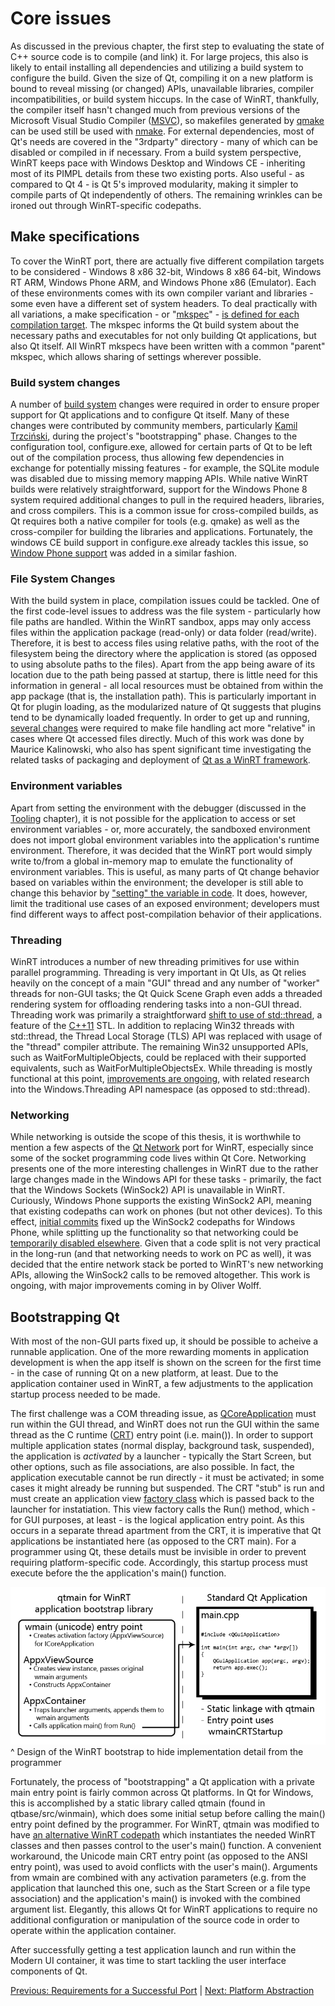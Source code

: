 # Core issues

As discussed in the previous chapter, the first step to evaluating the state of C++ source code is to compile (and link) it. For large projecs, this also is likely to entail installing all dependencies and utilizing a build system to configure the build. Given the size of Qt, compiling it on a new platform is bound to reveal missing (or changed) APIs, unavailable libraries, compiler incompatibilities, or build system hiccups. In the case of WinRT, thankfully, the compiler itself hasn't changed much from previous versions of the Microsoft Visual Studio Compiler ([MSVC](/appendix/terms.md#msvc)), so makefiles generated by [qmake](/appendix/terms.md#qmake) can be used still be used with [nmake](/appendix/terms.md#nmake). For external dependencies, most of Qt's needs are covered in the "3rdparty" directory - many of which can be disabled or compiled in if necessary. From a build system perspective, WinRT keeps pace with Windows Desktop and Windows CE - inheriting most of its PIMPL details from these two existing ports. Also useful - as compared to Qt 4 - is Qt 5's improved modularity, making it simpler to compile parts of Qt independently of others. The remaining wrinkles can be ironed out through WinRT-specific codepaths.

## Make specifications
To cover the WinRT port, there are actually five different compilation targets to be considered - Windows 8 x86 32-bit, Windows 8 x86 64-bit, Windows RT ARM, Windows Phone ARM, and Windows Phone x86 (Emulator). Each of these environments comes with its own compiler variant and libraries - some even have a different set of system headers. To deal practically with all variations, a make specification - or "[mkspec](/appendix/terms.md#mkspec)" - [is defined for each compilation target](/appendix/gerrit.md#make-specification). The mkspec informs the Qt build system about the necessary paths and executables for not only building Qt applications, but also Qt itself. All WinRT mkspecs have been written with a common "parent" mkspec, which allows sharing of settings wherever possible.

### Build system changes
A number of [build system](/appendix/gerrit.md#build-system) changes were required in order to ensure proper support for Qt applications and to configure Qt itself. Many of these changes were contributed by community members, particularly [Kamil Trzciński](/appendix/references.md#ayufan-qt-5-and-winrt), during the project's "bootstrapping" phase. Changes to the configuration tool, configure.exe, allowed for certain parts of Qt to be left out of the compilation process, thus allowing few dependencies in exchange for potentially missing features - for example, the SQLite module was disabled due to missing memory mapping APIs. While native WinRT builds were relatively straightforward, support for the Windows Phone 8 system required additional changes to pull in the required headers, libraries, and cross compilers. This is a common issue for cross-compiled builds, as Qt requires both a native compiler for tools (e.g. qmake) as well as the cross-compiler for building the libraries and applications. Fortunately, the windows CE build support in configure.exe already tackles this issue, so [Window Phone support](/appendix/gerrit.md#windows-phone-build-system) was added in a similar fashion.

### File System Changes
With the build system in place, compilation issues could be tackled. One of the first code-level issues to address was the file system - particularly how file paths are handled. Within the WinRT sandbox, apps may only access files within the application package (read-only) or data folder (read/write). Therefore, it is best to access files using relative paths, with the root of the filesystem being the directory where the application is stored (as opposed to using absolute paths to the files). Apart from the app being aware of its location due to the path being passed at startup, there is little need for this information in general - all local resources must be obtained from within the app package (that is, the installation path). This is particularly important in Qt for plugin loading, as the modularized nature of Qt suggests that plugins tend to be dynamically loaded frequently. In order to get up and running, [several changes](/appendix/gerrit.md#file-handling) were required to make file handling act more "relative" in cases where Qt accessed files directly. Much of this work was done by Maurice Kalinowski, who also has spent significant time investigating the related tasks of packaging and deployment of [Qt as a WinRT framework](/appendix/references.md#wqt-winrt-framework).

### Environment variables
Apart from setting the environment with the debugger (discussed in the [Tooling](tooling.md) chapter), it is not possible for the application to access or set environment variables - or, more accurately, the sandboxed environment does not import global environment variables into the application's runtime environment. Therefore, it was decided that the WinRT port would simply write to/from a global in-memory map to emulate the functionality of environment variables. This is useful, as many parts of Qt change behavior based on variables within the environment; the developer is still able to change this behavior by ["setting" the variable in code](/appendix/gerrit.md#base-system). It does, however, limit the traditional use cases of an exposed environment; developers must find different ways to affect post-compilation behavior of their applications.

### Threading
WinRT introduces a number of new threading primitives for use within parallel programming. Threading is very important in Qt UIs, as Qt relies heavily on the concept of a main "GUI" thread and any number of "worker" threads for non-GUI tasks; the Qt Quick Scene Graph even adds a threaded rendering system for offloading rendering tasks into a non-GUI thread. Threading work was primarily a straightforward [shift to use of std::thread](/appendix/gerrit.md#base-system), a feature of the [C++11](/appendix/terms.md#c11) STL. In addition to replacing Win32 threads with std::thread, the Thread Local Storage (TLS) API was replaced with usage of the "thread" compiler attribute. The remaining Win32 unsupported APIs, such as WaitForMultipleObjects, could be replaced with their supported equivalents, such as WaitForMultipleObjectsEx. While threading is mostly functional at this point, [improvements are ongoing](/appendix/gerrit.md#threading), with related research into the Windows.Threading API namespace (as opposed to std::thread).

### Networking
While networking is outside the scope of this thesis, it is worthwhile to mention a few aspects of the [Qt Network](/appendix/terms.md#qt-network) port for WinRT, especially since some of the socket programming code lives within Qt Core. Networking presents one of the more interesting challenges in WinRT due to the rather large changes made in the Windows API for these tasks - primarily, the fact that the Windows Sockets (WinSock2) API is unavailable in WinRT. Curiously, Windows Phone supports the existing WinSock2 API, meaning that existing codepaths can work on phones (but not other devices). To this effect, [initial commits](/appendix/gerrit.md#networking) fixed up the WinSock2 codepaths for Windows Phone, while splitting up the functionality so that networking could be [temporarily disabled elsewhere](/appendix/gerrit.md#event-system). Given that a code split is not very practical in the long-run (and that networking needs to work on PC as well), it was decided that the entire network stack be ported to WinRT's new networking APIs, allowing the WinSock2 calls to be removed altogether. This work is ongoing, with major improvements coming in by Oliver Wolff.

## Bootstrapping Qt
With most of the non-GUI parts fixed up, it should be possible to acheive a runnable application. One of the more rewarding moments in application development is when the app itself is shown on the screen for the first time - in the case of running Qt on a new platform, at least. Due to the application container used in WinRT, a few adjustments to the application startup process needed to be made.

The first challenge was a COM threading issue, as [QCoreApplication](/appendix/terms.md#qcoreapplication) must run within the GUI thread, and WinRT does not run the GUI within the same thread as the C runtime ([CRT](/appendix/terms.md#crt)) entry point (i.e. main()). In order to support multiple application states (normal display, background task, suspended), the application is _activated_ by a launcher - typically the Start Screen, but other options, such as file associations, are also possible. In fact, the application executable cannot be run directly - it must be activated; in some cases it might already be running but suspended. The CRT "stub" is run and must create an application view [factory class](/appendix/terms.md#factory-class) which is passed back to the launcher for instatiation. This view factory calls the Run() method, which - for GUI purposes, at least - is the logical application entry point. As this occurs in a separate thread apartment from the CRT, it is imperative that Qt applications be instantiated here (as opposed to the CRT main). For a programmer using Qt, these details must be invisible in order to prevent requiring platform-specific code. Accordingly, this startup process must execute before the the application's main() function.

![Bootstrap Design](/images/bootstrap.png)
^ Design of the WinRT bootstrap to hide implementation detail from the programmer

Fortunately, the process of "bootstrapping" a Qt application with a private main entry point is fairly common across Qt platforms. In Qt for Windows, this is accomplished by a static library called qtmain (found in qtbase/src/winmain), which does some initial setup before calling the main() entry point defined by the programmer. For WinRT, qtmain was modified to have [an alternative WinRT codepath](/appendix/gerrit.md#bootstrap) which instantiates the needed WinRT classes and then passes control to the user's main() function. A convenient workaround, the Unicode main CRT entry point (as opposed to the ANSI entry point), was used to avoid conflicts with the user's main(). Arguments from wmain are combined with any activation parameters (e.g. from the application that launched this one, such as the Start Screen or a file type association) and the application's main() is invoked with the combined argument list. Elegantly, this allows Qt for WinRT applications to require no additional configuration or manipulation of the source code in order to operate within the application container.

After successfully getting a test application launch and run within the Modern UI container, it was time to start tackling the user interface components of Qt.

[Previous: Requirements for a Successful Port](../background/requirements.md) | [Next: Platform Abstraction](qpa.md)
